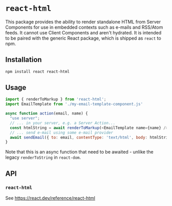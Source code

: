 # `react-html`

This package provides the ability to render standalone HTML from Server Components for use in embedded contexts such as e-mails and RSS/Atom feeds. It cannot use Client Components and aren't hydrated. It is intended to be paired with the generic React package, which is shipped as `react` to npm.

## Installation

```sh
npm install react react-html
```

## Usage

```js
import { renderToMarkup } from 'react-html';
import EmailTemplate from './my-email-template-component.js'

async function action(email, name) {
  "use server";
  // ... in your server, e.g. a Server Action...
  const htmlString = await renderToMarkup(<EmailTemplate name={name} />);
  // ... send e-mail using some e-mail provider
  await sendEmail({ to: email, contentType: 'text/html', body: htmlString });
}
```

Note that this is an async function that need to be awaited - unlike the legacy `renderToString` in `react-dom`.

## API

### `react-html`

See https://react.dev/reference/react-html
